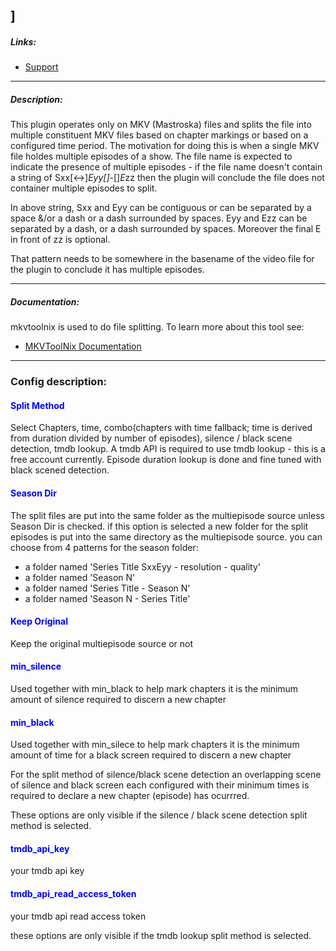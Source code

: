 ]
---

##### Links:

- [Support](https://unmanic.app/discord)

---

##### Description:

This plugin operates only on MKV (Mastroska) files and splits the file into multiple constituent MKV files based 
on chapter markings or based on a configured time period.  The motivation for doing this is when a single MKV file
holdes multiple episodes of a show.  The file name is expected to indicate the presence of multiple episodes - if the
file name doesn't contain a string of Sxx[<sp><->]*Eyy[<sp>]*-[<sp>]*E*zz then the plugin will conclude the file does
not container multiple episodes to split.

In above string, Sxx and Eyy can be contiguous or can be separated by a space &/or a dash or a dash surrounded by spaces.
Eyy and Ezz can be separated by a dash, or a dash surrounded by spaces.  Moreover the final E in front of zz is optional.

That pattern needs to be somewhere in the basename of the video file for the plugin to conclude it has multiple episodes.

---

##### Documentation:

mkvtoolnix is used to do file splitting.  To learn more about this tool see:
- [MKVToolNix Documentation](https://mkvtoolnix.download/docs.html)

--- 

### Config description:

#### <span style="color:blue">Split Method</span>
Select Chapters, time, combo(chapters with time fallback; time is derived from duration divided by number of episodes), silence / black scene detection, tmdb lookup.
A tmdb API is required to use tmdb lookup - this is a free account currently.  Episode duration lookup is done and fine tuned with black scened detection.

#### <span style="color:blue">Season Dir</span>
The split files are put into the same folder as the multiepisode source unless Season Dir is checked.  if this option is selected a new folder for the split episodes
is put into the same directory as the multiepisode source.  you can choose from 4 patterns for the season folder:
- a folder named 'Series Title SxxEyy - resolution - quality'
- a folder named 'Season N'
- a folder named 'Series Title - Season N'
- a folder named 'Season N - Series Title'

#### <span style="color:blue">Keep Original</span>
Keep the original multiepisode source or not

#### <span style="color:blue">min_silence</span>
Used together with min_black to help mark chapters it is the minimum amount of silence required to discern a new chapter

#### <span style="color:blue">min_black</span>
Used together with min_silece to help mark chapters it is the minimum amount of time for a black screen required to discern a new chapter

For the split method of silence/black scene detection an overlapping scene of silence and black screen each configured with their minimum times is required to 
declare a new chapter (episode) has ocurrred.

These options are only visible if the silence / black scene detection split method is selected.

#### <span style="color:blue">tmdb_api_key</span>
your tmdb api key

#### <span style="color:blue">tmdb_api_read_access_token</span>
your tmdb api read access token

these options are only visible if the tmdb lookup split method is selected.
